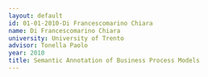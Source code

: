 ```yaml
---
layout: default 
id: 01-01-2010-Di Francescomarino Chiara
name: Di Francescomarino Chiara
university: University of Trento
advisor: Tonella Paolo
year: 2010
title: Semantic Annotation of Business Process Models
---
```

